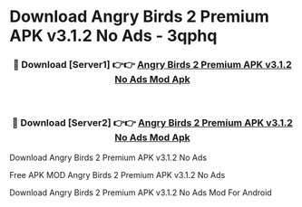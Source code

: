 # Download Angry Birds 2 Premium APK v3.1.2 No Ads - 3qphq



<div align="center">
<h3>🔴 Download [Server1] 👉👉 <a href="https://momento.my/?title=Angry_Birds_2_Premium_APK_v3.1.2_No_Ads">Angry Birds 2 Premium APK v3.1.2 No Ads Mod Apk</a></h3><br>

<h3>🔴 Download [Server2] 👉👉 <a href="https://momento.my/?title=Angry_Birds_2_Premium_APK_v3.1.2_No_Ads">Angry Birds 2 Premium APK v3.1.2 No Ads Mod Apk</a></h3>
</div>



Download Angry Birds 2 Premium APK v3.1.2 No Ads 

Free APK MOD Angry Birds 2 Premium APK v3.1.2 No Ads 

Download Angry Birds 2 Premium APK v3.1.2 No Ads Mod For Android
